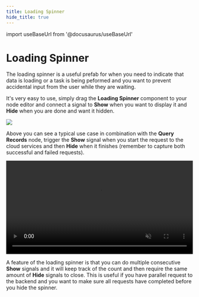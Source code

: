 ```yaml
---
title: Loading Spinner
hide_title: true
---
```


import useBaseUrl from '@docusaurus/useBaseUrl'

# Loading Spinner

The loading spinner is a useful prefab for when you need to indicate that data is loading or a task is being peformed and you want to prevent accidental input from the user while they are waiting.

It's very easy to use, simply drag the **Loading Spinner** component to your node editor and connect a signal to **Show** when you want to display it and **Hide** when you are done and want it hidden.

<div className="ndl-image-with-background xl">

![](/library/prefabs/loading-spinner/loading-spinner-nodes-1.png)

</div>

Above you can see a typical use case in combination with the **Query Records** node, trigger the **Show** signal when you start the request to the cloud services and then **Hide** when it finishes (remember to capture both successful and failed requests).

<div className="ndl-video">
    <video width="100%" autoPlay muted loop src={useBaseUrl("/library/prefabs/loading-spinner/loading-spinner.mp4")}/>
</div>

A feature of the loading spinner is that you can do multiple consecutive **Show** signals and it will keep track of the count and then require the same amount of **Hide** signals to close. This is useful if you have parallel request to the backend and you want to make sure all requests have completed before you hide the spinner.




